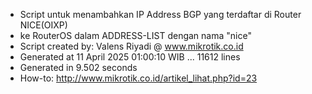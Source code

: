 - Script untuk menambahkan IP Address BGP yang terdaftar di Router NICE(OIXP)
- ke RouterOS dalam ADDRESS-LIST dengan nama "nice"
- Script created by: Valens Riyadi @ www.mikrotik.co.id
- Generated at 11 April 2025 01:00:10 WIB ... 11612 lines
- Generated in 9.502 seconds
- How-to: http://www.mikrotik.co.id/artikel_lihat.php?id=23
